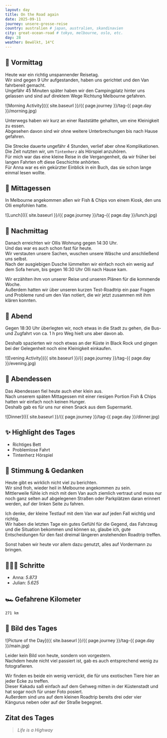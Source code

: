 ```yaml
---
layout: day
title: On the Road again
date: 2025-09-11
journey: unsere-grosse-reise
country: australien # japan, australien, skandinavien
city: great-ocean-road # tokyo, melbourne, oslo, etc.
day: 28
weather: Bewölkt, 14°C
---
```


## 🌅 Vormittag

Heute war ein richtig unspannender Reisetag.  
Wir sind gegen 9 Uhr aufgestanden, haben uns gerichtet und den Van fahrbereit gemacht.  
Ungefähr 45 Minuten später haben wir den Campingplatz hinter uns gelassen und sind auf direktem Wege Richtung Melbourne gefahren.  

![Morning Activity]({{ site.baseurl }}/{{ page.journey }}/tag-{{ page.day }}/morning.jpg)

Unterwegs haben wir kurz an einer Raststätte gehalten, um eine Kleinigkeit zu essen.  
Abgesehen davon sind wir ohne weitere Unterbrechungen bis nach Hause gefahren.  

Die Strecke dauerte ungefähr 4 Stunden, verlief aber ohne Komplikationen.  
Die Zeit nutzten wir, um `Tintenherz` als Hörspiel anzuhören.  
Für mich war das eine kleine Reise in die Vergangenheit, da wir früher bei langen Fahrten oft diese Geschichte anhörten.  
Für Anna war es ein gekürzter Einblick in ein Buch, das sie schon lange einmal lesen wollte.  

## 🍣 Mittagessen

In Melbourne angekommen aßen wir Fish & Chips von einem Kiosk, den uns Olli empfohlen hatte.  

![Lunch]({{ site.baseurl }}/{{ page.journey }}/tag-{{ page.day }}/lunch.jpg)

## 🌆 Nachmittag

Danach erreichten wir Ollis Wohnung gegen 14:30 Uhr.  
Und das war es auch schon fast für heute.  
Wir verstauten unsere Sachen, wuschen unsere Wäsche und anschließend uns selbst.  
Nach der ausgiebigen Dusche lümmelten wir einfach noch ein wenig auf dem Sofa herum, bis gegen 16:30 Uhr Olli nach Hause kam.  

Wir erzählten ihm von unserer Reise und unseren Plänen für die kommende Woche.  
Außerdem hatten wir über unseren kurzen Test-Roadtrip ein paar Fragen und Probleme rund um den Van notiert, die wir jetzt zusammen mit ihm klären konnten.  

## 🌙 Abend

Gegen 18:30 Uhr überlegten wir, noch etwas in die Stadt zu gehen, die Bus- und Zugfahrt von ca. 1 h pro Weg hielt uns aber davon ab.  

Deshalb spazierten wir noch etwas an der Küste in Black Rock und gingen bei der Gelegenheit noch eine Kleinigkeit einkaufen.  

![Evening Activity]({{ site.baseurl }}/{{ page.journey }}/tag-{{ page.day }}/evening.jpg)  

## 🍜 Abendessen

Das Abendessen fiel heute auch eher klein aus.  
Nach unserem späten Mittagessen mit einer riesigen Portion Fish & Chips hatten wir einfach noch keinen Hunger.  
Deshalb gab es für uns nur einen Snack aus dem Supermarkt.  

![Dinner]({{ site.baseurl }}/{{ page.journey }}/tag-{{ page.day }}/dinner.jpg)

## ✨ Highlight des Tages

- Richtiges Bett  
- Problemlose Fahrt  
- Tintenherz Hörspiel

## 💭 Stimmung & Gedanken

Heute gibt es wirklich nicht viel zu berichten.  
Wir sind froh, wieder heil in Melbourne angekommen zu sein.  
Mittlerweile fühle ich mich mit dem Van auch ziemlich vertraut und muss nur noch ganz selten auf abgelegenen Straßen oder Parkplätzen daran erinnert werden, auf der linken Seite zu fahren.  

Ich denke, der kleine Testlauf mit dem Van war auf jeden Fall wichtig und richtig.  
Wir haben die letzten Tage ein gutes Gefühl für die Gegend, das Fahrzeug und die Situation bekommen und können so, glaube ich, gute Entscheidungen für den fast dreimal längeren anstehenden Roadtrip treffen.  

Sonst haben wir heute vor allem dazu genutzt, alles auf Vordermann zu bringen.  

## 🏃🏽‍♀️ Schritte

- Anna: _5.873_  
- Julian: _5.625_  

## 🏎️ Gefahrene Kilometer

`271 km`

## 📸 Bild des Tages

![Picture of the Day]({{ site.baseurl }}/{{ page.journey }}/tag-{{ page.day }}/main.jpg)

Leider kein Bild von heute, sondern von vorgestern.  
Nachdem heute nicht viel passiert ist, gab es auch entsprechend wenig zu fotografieren.  

Wir finden es beide ein wenig verrückt, die für uns exotischen Tiere hier an jeder Ecke zu treffen.  
Dieser Kakadu saß einfach auf dem Gehweg mitten in der Küstenstadt und hat sogar noch für unser Foto posiert.  
Außerdem sind uns auf dem kleinen Roadtrip bereits drei oder vier Kängurus neben oder auf der Straße begegnet.  

## Zitat des Tages

> _Life is a Highway_
